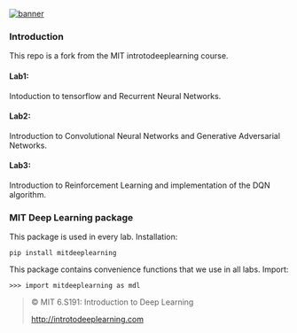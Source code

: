 [![banner](assets/banner.png)](http://introtodeeplearning.com)


### Introduction
This repo is a fork from the MIT introtodeeplearning course.
#### Lab1: 
Intoduction to tensorflow and Recurrent Neural Networks.
#### Lab2:
Introduction to Convolutional Neural Networks and Generative Adversarial Networks.
#### Lab3:
Introduction to Reinforcement Learning and implementation of the DQN algorithm.

### MIT Deep Learning package
This package is used in every lab. Installation:

`pip install mitdeeplearning`

This package contains convenience functions that we use in all labs. Import:

`>>> import mitdeeplearning as mdl`

> © MIT 6.S191: Introduction to Deep Learning
>
> http://introtodeeplearning.com
